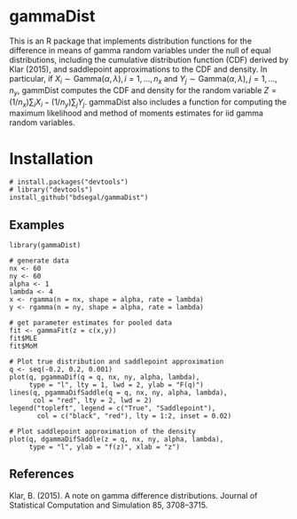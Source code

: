# gammaDist

This is an R package that implements distribution functions for the difference in means of gamma random variables under the null of equal distributions, including the cumulative distribution function (CDF) derived by Klar (2015), and saddlepoint approximations to the CDF and density. In particular, if $X_i \sim \text{Gamma}(\alpha, \lambda), i=1, \ldots, n_x$ and $Y_j \sim \text{Gamma}(\alpha, \lambda), j=1, \ldots, n_y$, gammDist computes the CDF and density for the random variable $Z = (1/n_x) \sum_i X_i - (1/n_y) \sum_j Y_j$. gammaDist also includes a function for computing the maximum likelihood and method of moments estimates for iid gamma random variables.

# Installation

```{r}
# install.packages("devtools")
# library("devtools")
install_github("bdsegal/gammaDist")
```

## Examples

```{r}
library(gammaDist)

# generate data
nx <- 60
ny <- 60
alpha <- 1
lambda <- 4
x <- rgamma(n = nx, shape = alpha, rate = lambda)
y <- rgamma(n = ny, shape = alpha, rate = lambda)

# get parameter estimates for pooled data
fit <- gammaFit(z = c(x,y))
fit$MLE
fit$MoM

# Plot true distribution and saddlepoint approximation
q <- seq(-0.2, 0.2, 0.001)
plot(q, pgammaDif(q = q, nx, ny, alpha, lambda),
     type = "l", lty = 1, lwd = 2, ylab = "F(q)")
lines(q, pgammaDifSaddle(q = q, nx, ny, alpha, lambda),
      col = "red", lty = 2, lwd = 2)
legend("topleft", legend = c("True", "Saddlepoint"), 
       col = c("black", "red"), lty = 1:2, inset = 0.02)

# Plot saddlepoint approximation of the density
plot(q, dgammaDifSaddle(z = q, nx, ny, alpha, lambda),
     type = "l", ylab = "f(z)", xlab = "z")
```

## References
Klar, B. (2015). A note on gamma difference distributions. Journal of Statistical Computation and Simulation 85, 3708–3715.